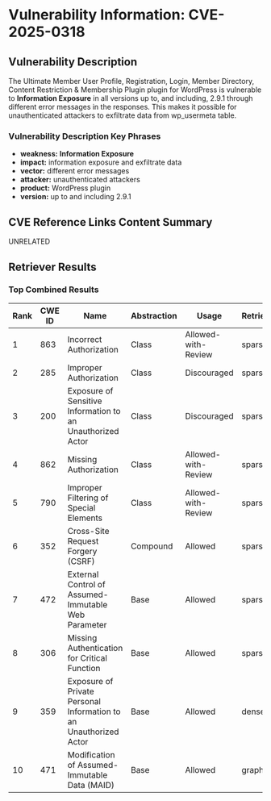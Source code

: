 # Vulnerability Information: CVE-2025-0318

## Vulnerability Description
The Ultimate Member User Profile, Registration, Login, Member Directory, Content Restriction & Membership Plugin plugin for WordPress is vulnerable to **Information Exposure** in all versions up to, and including, 2.9.1 through different error messages in the responses. This makes it possible for unauthenticated attackers to exfiltrate data from wp_usermeta table.

### Vulnerability Description Key Phrases
- **weakness:** **Information Exposure**
- **impact:** information exposure and exfiltrate data
- **vector:** different error messages
- **attacker:** unauthenticated attackers
- **product:** WordPress plugin
- **version:** up to and including 2.9.1

## CVE Reference Links Content Summary
UNRELATED

## Retriever Results

### Top Combined Results

| Rank | CWE ID | Name | Abstraction | Usage  | Retrievers | Individual Scores |
|------|--------|------|-------------|-------|------------|-------------------|
| 1 | 863 | Incorrect Authorization | Class | Allowed-with-Review | sparse | 0.272 |
| 2 | 285 | Improper Authorization | Class | Discouraged | sparse | 0.263 |
| 3 | 200 | Exposure of Sensitive Information to an Unauthorized Actor | Class | Discouraged | sparse | 0.260 |
| 4 | 862 | Missing Authorization | Class | Allowed-with-Review | sparse | 0.259 |
| 5 | 790 | Improper Filtering of Special Elements | Class | Allowed-with-Review | sparse | 0.259 |
| 6 | 352 | Cross-Site Request Forgery (CSRF) | Compound | Allowed | sparse | 0.258 |
| 7 | 472 | External Control of Assumed-Immutable Web Parameter | Base | Allowed | sparse | 0.258 |
| 8 | 306 | Missing Authentication for Critical Function | Base | Allowed | sparse | 0.255 |
| 9 | 359 | Exposure of Private Personal Information to an Unauthorized Actor | Base | Allowed | dense | 0.529 |
| 10 | 471 | Modification of Assumed-Immutable Data (MAID) | Base | Allowed | graph | 0.003 |

